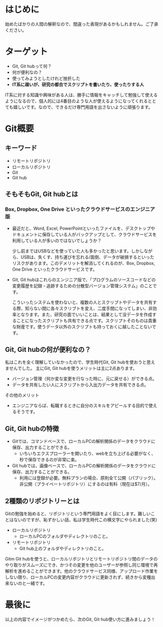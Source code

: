 # はじめに
始めたばかりの人間の解釈なので、間違った表現があるかもしれません。ご了承ください。

# ターゲット
+ Git, Git hubって何？
+ 何が便利なの？
+ 使ってみようとしたけれど挫折した
+ **IT系に疎いが、研究の都合でスクリプトを書いたり、使ったりする人**

IT系に対する知識や興味がある人は、勝手に情報をキャッチして勉強して使えるようになるので、個人的には4番目のような人が使えるようになってくれるととても嬉しいです。なので、できるだけ専門用語を出さないように頑張ります。

# Git概要
## キーワード
+ リモートリポジトリ
+ ローカルリポジトリ
+ Git
+ Git hub

## そもそもGit, Git hubとは
### Box, Dropbox, One Drive といったクラウドサービスのエンジニア版
+ 最近だと、Word, Excel, PowerPointといったファイルを、デスクトップやドキュメントに保存している人がバックアップとして、クラウドサービスを利用している人が多いのではないでしょうか？

    少し前まではUSBなどを使っていた人も多かったと思います。しかしながら、USBは、失くす、持ち運びを忘れる/面倒、データが破損するといったリスクがあります。このデメリットを解消してくれるのが、Box, Dropbox, One Drive といったクラウドサービスです。
+ Git, Git hubはこれらのエンジニア版で、「プログラムのソースコードなどの変更履歴を記録・追跡するための分散型バージョン管理システム」のことです。

    こういったシステムを使わないと、複数の人とスクリプトやデータを共有する際、知らない間に各々スクリプトを変え、二度手間になってしまい、非効率となります。また、研究の面でいいことは、結果として没データを作成することになったスクリプトも共有できる点です。スクリプトそのものは貴重な財産です。使うデータ以外のスクリプトも持っておくに越したことないです。

## Git, Git hubの何が便利なの？
私はこれを全く理解していなかったので、学生時代Git, Git hubを使おうと思えませんでした。
主にGit, Git hubを使うメリットは主に2点あります。
+ バージョン管理（何か変な変更を行なった時に、元に戻せる）ができる点。
+ データを共有したい人にスクリプトから入出力データを共有できる点。

その他のメリット
+ エンジニアならば、転職するときに自分のスキルをアピールする目的で使えるそうです。

## Git, Git hubの特徴
+ Gitでは、コマンドベースで、ローカルPCの解析関係のデータをクラウドに保存、出力することができる。
  + いちいちエクスプローラーを開いたり、webを立ち上げる必要がなく、秒で保存できるのが非常に楽。
+ Git hubでは、画像ベースで、ローカルPCの解析関係のデータをクラウドに保存、出力することができる。
  + 利用には登録が必要。無料プランの場合、原則全て公開（パブリック）。非公開（プライベートリポジトリ）にするのは有料（現在は$7/月）。

## 2種類のリポジトリーとは
Gitの勉強を始めると、リポジトリという専門用語をよく目にします。難しいことはないのですが、恥ずかしい話、私は学生時代この横文字にやられました(笑)
+ ローカルリポジトリ
  + ローカルPCのフォルダやディレクトリのこと。
+ リモートリポジトリ
  + Git hub上のフォルダやディレクトリのこと。

Gitm Git hubを使うと、ローカルリポジトリとリモートリポジトリ間のデータのやり取りがスムーズにでき、かつその変更を他のユーザーが参照し同じ環境で再解析を進めることができます。他のクラウドサービス同様、アップロード作業をしない限り、ローカルPCの変更内容がクラウドに更新されず、続きから変種出来ないのと一緒です。

# 最後に
以上の内容でイメージがつかめたら、次のGit, Git hub使い方に進みましょう！
